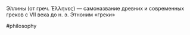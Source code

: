 Э́ллины (от греч. Έλληνες) — самоназвание древних и современных греков с VII века до н. э. Этноним «греки»

#philosophy
